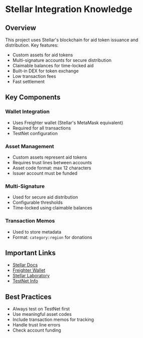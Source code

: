 # Stellar Integration Knowledge

## Overview
This project uses Stellar's blockchain for aid token issuance and distribution. Key features:
- Custom assets for aid tokens
- Multi-signature accounts for secure distribution
- Claimable balances for time-locked aid
- Built-in DEX for token exchange
- Low transaction fees
- Fast settlement

## Key Components

### Wallet Integration
- Uses Freighter wallet (Stellar's MetaMask equivalent)
- Required for all transactions
- TestNet configuration

### Asset Management
- Custom assets represent aid tokens
- Requires trust lines between accounts
- Asset code format: max 12 characters
- Issuer account must be funded

### Multi-Signature
- Used for secure aid distribution
- Configurable thresholds
- Time-locked using claimable balances

### Transaction Memos
- Used to store metadata
- Format: `category:region` for donations

## Important Links
- [Stellar Docs](https://developers.stellar.org/docs)
- [Freighter Wallet](https://www.freighter.app/)
- [Stellar Laboratory](https://laboratory.stellar.org/)
- [TestNet Info](https://developers.stellar.org/docs/fundamentals-and-concepts/testnet-and-pubnet)

## Best Practices
- Always test on TestNet first
- Use meaningful asset codes
- Include transaction memos for tracking
- Handle trust line errors
- Check account funding